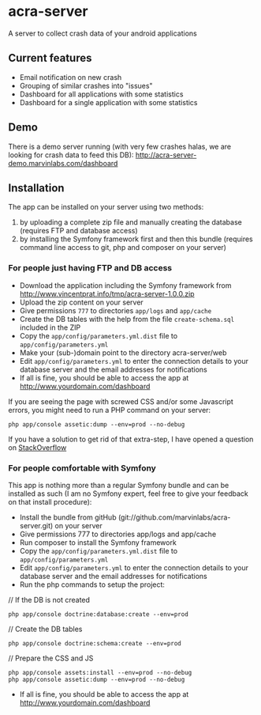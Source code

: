 acra-server
===========

A server to collect crash data of your android applications

## Current features

- Email notification on new crash
- Grouping of similar crashes into "issues"
- Dashboard for all applications with some statistics
- Dashboard for a single application with some statistics

## Demo

There is a demo server running (with very few crashes halas, we are looking for crash data to feed this DB): http://acra-server-demo.marvinlabs.com/dashboard

## Installation

The app can be installed on your server using two methods: 

1. by uploading a complete zip file and manually creating the database (requires FTP and database access)
2. by installing the Symfony framework first and then this bundle (requires command line access to git, php and composer on your server)

### For people just having FTP and DB access

- Download the application including the Symfony framework from http://www.vincentprat.info/tmp/acra-server-1.0.0.zip
- Upload the zip content on your server
- Give permissions `777` to directories `app/logs` and `app/cache`
- Create the DB tables with the help from the file `create-schema.sql` included in the ZIP
- Copy the `app/config/parameters.yml.dist` file to `app/config/parameters.yml`
- Make your (sub-)domain point to the directory acra-server/web
- Edit `app/config/parameters.yml` to enter the connection details to your database server and the email addresses for notifications
- If all is fine, you should be able to access the app at http://www.yourdomain.com/dashboard

If you are seeing the page with screwed CSS and/or some Javascript errors, you might need to run a PHP command on your server:

    php app/console assetic:dump --env=prod --no-debug
    
If you have a solution to get rid of that extra-step, I have opened a question on [StackOverflow](http://stackoverflow.com/questions/16800653/creating-a-ready-to-use-symfony-2-application-zip)


### For people comfortable with Symfony 

This app is nothing more than a regular Symfony bundle and can be installed as such (I am no Symfony expert, feel free to give your feedback on that install procedure):

- Install the bundle from gitHub (git://github.com/marvinlabs/acra-server.git) on your server
- Give permissions 777 to directories app/logs and app/cache
- Run composer to install the Symfony framework
- Copy the `app/config/parameters.yml.dist` file to `app/config/parameters.yml`
- Edit `app/config/parameters.yml` to enter the connection details to your database server and the email addresses for notifications
- Run the php commands to setup the project:

// If the DB is not created

    php app/console doctrine:database:create --env=prod 
    
// Create the DB tables

    php app/console doctrine:schema:create --env=prod
    
// Prepare the CSS and JS

    php app/console assets:install --env=prod --no-debug
    php app/console assetic:dump --env=prod --no-debug

- If all is fine, you should be able to access the app at http://www.yourdomain.com/dashboard
